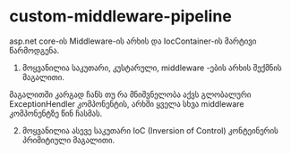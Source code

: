 # custom-middleware-pipeline
asp.net core-ის Middleware-ის არხის და IocContainer-ის მარტივი წარმოდგენა.


1) მოყვანილია საკუთარი, კუსტარული, middleware -ების არხის შექმნის მაგალითი. 

  მაგალითში კარგად ჩანს თუ რა მნიშვნელობა აქვს გლობალური ExceptionHendler კომპონენტის, არხში ყველა სხვა middleware კომპონენტზე წინ ჩასმას.
  
  
2) მოყვანილია ასევე საკუთარი IoC (Inversion of Control) კონტეინერის პრიმიტიული მაგალითი.
